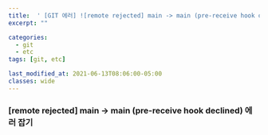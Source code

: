 ```yaml
---
title:  ' [GIT 에러] ![remote rejected] main -> main (pre-receive hook declined)'
excerpt: ""

categories:
  - git
  - etc
tags: [git, etc]

last_modified_at: 2021-06-13T08:06:00-05:00
classes: wide
---
```

###  [remote rejected] main -> main (pre-receive hook declined) 에러 잡기
